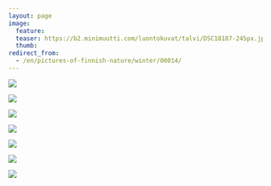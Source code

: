 ```yaml
---
layout: page
image:
  feature:
  teaser: https://b2.minimuutti.com/luontokuvat/talvi/DSC18187-245px.jpg
  thumb:
redirect_from:
  - /en/pictures-of-finnish-nature/winter/00014/
---
```


![](https://b2.minimuutti.com/luontokuvat/talvi/DSC18077-800px.jpg)

![](https://b2.minimuutti.com/luontokuvat/talvi/DSC18119-800px.jpg)

![](https://b2.minimuutti.com/luontokuvat/talvi/DSC18120-800px.jpg)

![](https://b2.minimuutti.com/luontokuvat/talvi/DSC18124-800px.jpg)

![](https://b2.minimuutti.com/luontokuvat/talvi/DSC18126-800px.jpg)

![](https://b2.minimuutti.com/luontokuvat/talvi/DSC18503-800px.jpg)

![](https://b2.minimuutti.com/luontokuvat/talvi/DSC18187-800px.jpg)
